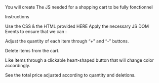 You will create The JS needed for a shopping cart to be fully fonctionnel

Instructions

Use the CSS & the HTML provided HERE
Apply the necessary JS DOM Events to ensure that we can :

Adjust the quantity of each item through “+” and “-” buttons.

Delete items from the cart.

Like items through a clickable heart-shaped button that will change color accordingly.

See the total price adjusted according to quantity and deletions.
